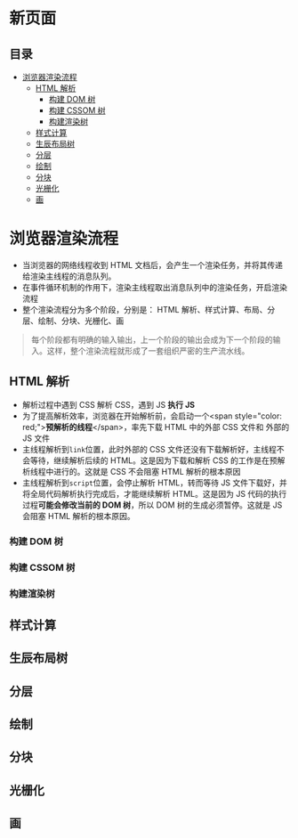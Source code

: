 # 新页面

## 目录

- [浏览器渲染流程](#浏览器渲染流程)
  - [HTML 解析](#HTML-解析)
    - [构建 DOM 树](#构建-DOM-树)
    - [构建 CSSOM 树](#构建-CSSOM-树)
    - [构建渲染树](#构建渲染树)
  - [样式计算](#样式计算)
  - [生辰布局树](#生辰布局树)
  - [分层](#分层)
  - [绘制](#绘制)
  - [分块](#分块)
  - [光栅化](#光栅化)
  - [画](#画)

# 浏览器渲染流程

- 当浏览器的网络线程收到 HTML 文档后，会产生一个渲染任务，并将其传递给渲染主线程的消息队列。
- 在事件循环机制的作用下，渲染主线程取出消息队列中的渲染任务，开启渲染流程
- 整个渲染流程分为多个阶段，分别是： HTML 解析、样式计算、布局、分层、绘制、分块、光栅化、画

> 每个阶段都有明确的输入输出，上一个阶段的输出会成为下一个阶段的输入。这样，整个渲染流程就形成了一套组织严密的生产流水线。

## HTML 解析

- 解析过程中遇到 CSS 解析 CSS，遇到 JS **执行 JS**
- 为了提高解析效率，浏览器在开始解析前，会启动一个\<span style="color: red;">**预解析的线程**\</span>，率先下载 HTML 中的外部 CSS 文件和 外部的 JS 文件
- 主线程解析到`link`位置，此时外部的 CSS 文件还没有下载解析好，主线程不会等待，继续解析后续的 HTML。这是因为下载和解析 CSS 的工作是在预解析线程中进行的。这就是 CSS 不会阻塞 HTML 解析的根本原因
- 主线程解析到`script`位置，会停止解析 HTML，转而等待 JS 文件下载好，并将全局代码解析执行完成后，才能继续解析 HTML。这是因为 JS 代码的执行过程**可能会修改当前的 DOM 树**，所以 DOM 树的生成必须暂停。这就是 JS 会阻塞 HTML 解析的根本原因。

### 构建 DOM 树

### 构建 CSSOM 树

### 构建渲染树

## 样式计算

## 生辰布局树

## 分层

## 绘制

## 分块

## 光栅化

## 画
